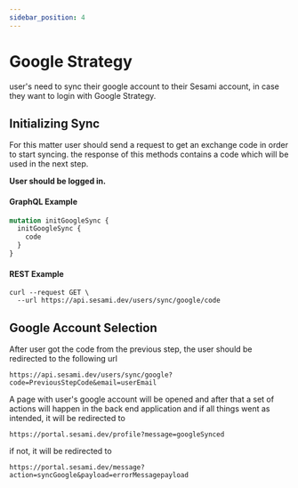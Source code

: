 ```yaml
---
sidebar_position: 4
---
```


# Google Strategy

user's need to sync their google account to their Sesami account, in case they want to login with Google Strategy.

## Initializing Sync

For this matter user should send a request to get an exchange code in order to start syncing. the response of this methods contains a code which will be used in the next step.

**User should be logged in.**

#### GraphQL Example

```graphql
mutation initGoogleSync {
  initGoogleSync {
    code
  }
}
```

#### REST Example

```curl
curl --request GET \
  --url https://api.sesami.dev/users/sync/google/code
```

## Google Account Selection

After user got the code from the previous step, the user should be redirected to the following url

```url
https://api.sesami.dev/users/sync/google?code=PreviousStepCode&email=userEmail
```

A page with user's google account will be opened and after that a set of actions will happen in the back end application and if all things went as intended, it will be redirected to

```url
https://portal.sesami.dev/profile?message=googleSynced
```

if not, it will be redirected to

```url
https://portal.sesami.dev/message?action=syncGoogle&payload=errorMessagepayload
```
